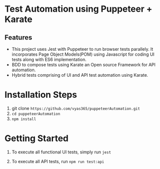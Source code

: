# Test Automation using Puppeteer + Karate 

## Features
* This project uses Jest with Puppeteer to run browser tests parallely. It incorporates Page Object Models(POM) using Javascript for coding UI tests
  along with ES6 implementation.
* BDD to compose tests using Karate an Open source Framework for API automation.
* Hybrid tests comprising of UI and API test automation using Karate.

# Installation Steps

1. git clone `https://github.com/vyas365/puppeteerAutomation.git`
2. `cd puppeteerAutomation`
3. `npm install`

# Getting Started

1. To execute all functional UI tests, simply run
   `jest`

2. To execute all API tests, run
   `npm run test:api`

   
